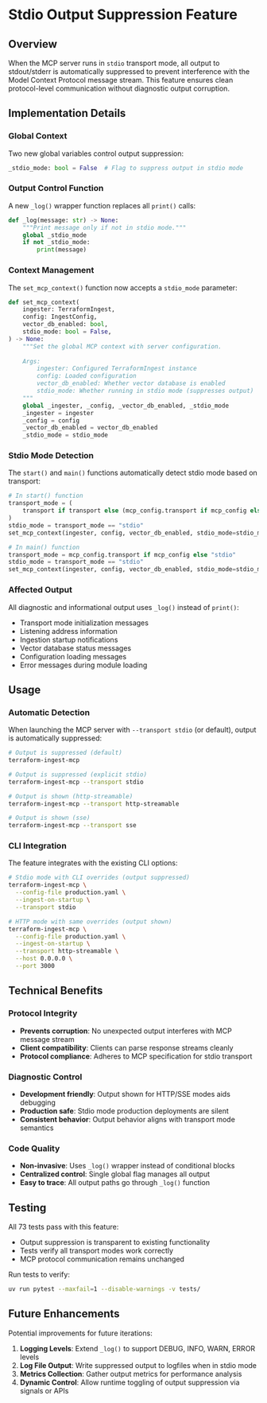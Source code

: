 # Stdio Output Suppression Feature

## Overview
When the MCP server runs in `stdio` transport mode, all output to stdout/stderr is automatically suppressed to prevent interference with the Model Context Protocol message stream. This feature ensures clean protocol-level communication without diagnostic output corruption.

## Implementation Details

### Global Context
Two new global variables control output suppression:

```python
_stdio_mode: bool = False  # Flag to suppress output in stdio mode
```

### Output Control Function
A new `_log()` wrapper function replaces all `print()` calls:

```python
def _log(message: str) -> None:
    """Print message only if not in stdio mode."""
    global _stdio_mode
    if not _stdio_mode:
        print(message)
```

### Context Management
The `set_mcp_context()` function now accepts a `stdio_mode` parameter:

```python
def set_mcp_context(
    ingester: TerraformIngest,
    config: IngestConfig,
    vector_db_enabled: bool,
    stdio_mode: bool = False,
) -> None:
    """Set the global MCP context with server configuration.
    
    Args:
        ingester: Configured TerraformIngest instance
        config: Loaded configuration
        vector_db_enabled: Whether vector database is enabled
        stdio_mode: Whether running in stdio mode (suppresses output)
    """
    global _ingester, _config, _vector_db_enabled, _stdio_mode
    _ingester = ingester
    _config = config
    _vector_db_enabled = vector_db_enabled
    _stdio_mode = stdio_mode
```

### Stdio Mode Detection
The `start()` and `main()` functions automatically detect stdio mode based on transport:

```python
# In start() function
transport_mode = (
    transport if transport else (mcp_config.transport if mcp_config else "stdio")
)
stdio_mode = transport_mode == "stdio"
set_mcp_context(ingester, config, vector_db_enabled, stdio_mode=stdio_mode)

# In main() function
transport_mode = mcp_config.transport if mcp_config else "stdio"
stdio_mode = transport_mode == "stdio"
set_mcp_context(ingester, config, vector_db_enabled, stdio_mode=stdio_mode)
```

### Affected Output
All diagnostic and informational output uses `_log()` instead of `print()`:

- Transport mode initialization messages
- Listening address information
- Ingestion startup notifications
- Vector database status messages
- Configuration loading messages
- Error messages during module loading

## Usage

### Automatic Detection
When launching the MCP server with `--transport stdio` (or default), output is automatically suppressed:

```bash
# Output is suppressed (default)
terraform-ingest-mcp

# Output is suppressed (explicit stdio)
terraform-ingest-mcp --transport stdio

# Output is shown (http-streamable)
terraform-ingest-mcp --transport http-streamable

# Output is shown (sse)
terraform-ingest-mcp --transport sse
```

### CLI Integration
The feature integrates with the existing CLI options:

```bash
# Stdio mode with CLI overrides (output suppressed)
terraform-ingest-mcp \
  --config-file production.yaml \
  --ingest-on-startup \
  --transport stdio

# HTTP mode with same overrides (output shown)
terraform-ingest-mcp \
  --config-file production.yaml \
  --ingest-on-startup \
  --transport http-streamable \
  --host 0.0.0.0 \
  --port 3000
```

## Technical Benefits

### Protocol Integrity
- **Prevents corruption**: No unexpected output interferes with MCP message stream
- **Client compatibility**: Clients can parse response streams cleanly
- **Protocol compliance**: Adheres to MCP specification for stdio transport

### Diagnostic Control
- **Development friendly**: Output shown for HTTP/SSE modes aids debugging
- **Production safe**: Stdio mode production deployments are silent
- **Consistent behavior**: Output behavior aligns with transport mode semantics

### Code Quality
- **Non-invasive**: Uses `_log()` wrapper instead of conditional blocks
- **Centralized control**: Single global flag manages all output
- **Easy to trace**: All output paths go through `_log()` function

## Testing

All 73 tests pass with this feature:
- Output suppression is transparent to existing functionality
- Tests verify all transport modes work correctly
- MCP protocol communication remains unchanged

Run tests to verify:
```bash
uv run pytest --maxfail=1 --disable-warnings -v tests/
```

## Future Enhancements

Potential improvements for future iterations:

1. **Logging Levels**: Extend `_log()` to support DEBUG, INFO, WARN, ERROR levels
2. **Log File Output**: Write suppressed output to logfiles when in stdio mode
3. **Metrics Collection**: Gather output metrics for performance analysis
4. **Dynamic Control**: Allow runtime toggling of output suppression via signals or APIs
